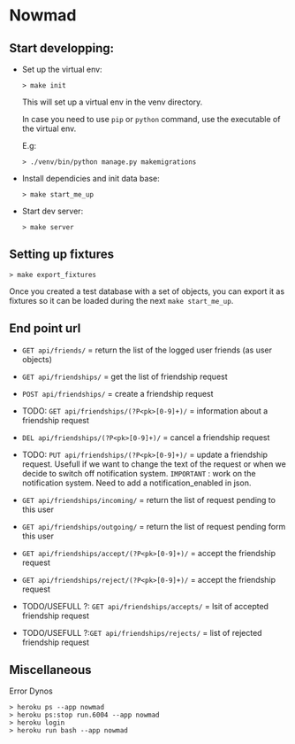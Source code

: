 # Nowmad

## Start developping:
* Set up the virtual env:
  ```
  > make init
  ```
  This will set up a virtual env in the venv directory.

  In case you need to use ```pip``` or ```python``` command, use the executable of the virtual env.

  E.g:
  ```
  > ./venv/bin/python manage.py makemigrations
  ```
* Install dependicies and init data base:
  ```
  > make start_me_up
  ```
* Start dev server:
  ```
  > make server
  ```

## Setting up fixtures

```
> make export_fixtures
```
Once you created a test database with a set of objects, you can export it as fixtures so it can be loaded during the next ```make start_me_up```.


## End point url

* ```GET api/friends/``` = return the list of the logged user friends (as user objects)
* ```GET api/friendships/``` = get the list of friendship request
* ```POST api/friendships/``` = create a friendship request
* TODO: ```GET api/friendships/(?P<pk>[0-9]+)/``` = information about a friendship request
* ```DEL api/friendships/(?P<pk>[0-9]+)/``` = cancel a friendship request
* TODO: ```PUT api/friendships/(?P<pk>[0-9]+)/``` = update a friendship request. Usefull if we want to change the text of the request or when we decide to switch off notification system.
`IMPORTANT` : work on the notification system. Need to add a notification_enabled in json.

* ```GET api/friendships/incoming/``` = return the list of request pending to this user
* ```GET api/friendships/outgoing/``` = return the list of request pending form this user



* ```GET api/friendships/accept/(?P<pk>[0-9]+)/``` = accept the friendship request
* ```GET api/friendships/reject/(?P<pk>[0-9]+)/``` = accept the friendship request
* TODO/USEFULL ?: ```GET api/friendships/accepts/``` = lsit of accepted friendship request
* TODO/USEFULL ?:```GET api/friendships/rejects/``` = list of rejected friendship request


## Miscellaneous

Error Dynos
```
> heroku ps --app nowmad
> heroku ps:stop run.6004 --app nowmad
> heroku login
> heroku run bash --app nowmad
```

